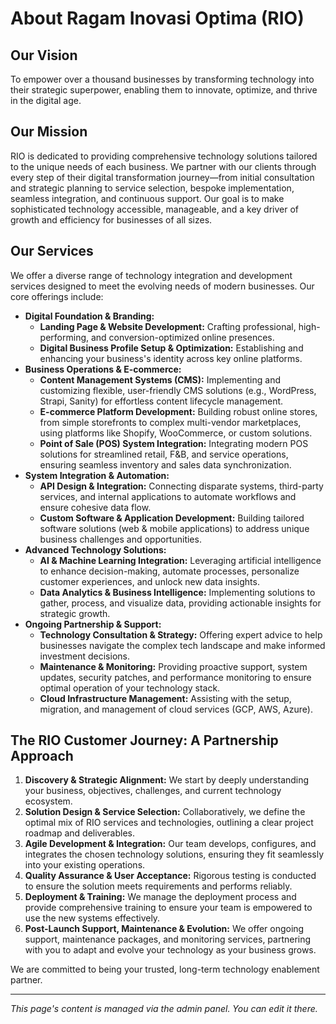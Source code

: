 # About Ragam Inovasi Optima (RIO)

## Our Vision
To empower over a thousand businesses by transforming technology into their strategic superpower, enabling them to innovate, optimize, and thrive in the digital age.

## Our Mission
RIO is dedicated to providing comprehensive technology solutions tailored to the unique needs of each business. We partner with our clients through every step of their digital transformation journey—from initial consultation and strategic planning to service selection, bespoke implementation, seamless integration, and continuous support. Our goal is to make sophisticated technology accessible, manageable, and a key driver of growth and efficiency for businesses of all sizes.

## Our Services
We offer a diverse range of technology integration and development services designed to meet the evolving needs of modern businesses. Our core offerings include:

*   **Digital Foundation & Branding:**
    *   **Landing Page & Website Development:** Crafting professional, high-performing, and conversion-optimized online presences.
    *   **Digital Business Profile Setup & Optimization:** Establishing and enhancing your business's identity across key online platforms.
*   **Business Operations & E-commerce:**
    *   **Content Management Systems (CMS):** Implementing and customizing flexible, user-friendly CMS solutions (e.g., WordPress, Strapi, Sanity) for effortless content lifecycle management.
    *   **E-commerce Platform Development:** Building robust online stores, from simple storefronts to complex multi-vendor marketplaces, using platforms like Shopify, WooCommerce, or custom solutions.
    *   **Point of Sale (POS) System Integration:** Integrating modern POS solutions for streamlined retail, F&B, and service operations, ensuring seamless inventory and sales data synchronization.
*   **System Integration & Automation:**
    *   **API Design & Integration:** Connecting disparate systems, third-party services, and internal applications to automate workflows and ensure cohesive data flow.
    *   **Custom Software & Application Development:** Building tailored software solutions (web & mobile applications) to address unique business challenges and opportunities.
*   **Advanced Technology Solutions:**
    *   **AI & Machine Learning Integration:** Leveraging artificial intelligence to enhance decision-making, automate processes, personalize customer experiences, and unlock new data insights.
    *   **Data Analytics & Business Intelligence:** Implementing solutions to gather, process, and visualize data, providing actionable insights for strategic growth.
*   **Ongoing Partnership & Support:**
    *   **Technology Consultation & Strategy:** Offering expert advice to help businesses navigate the complex tech landscape and make informed investment decisions.
    *   **Maintenance & Monitoring:** Providing proactive support, system updates, security patches, and performance monitoring to ensure optimal operation of your technology stack.
    *   **Cloud Infrastructure Management:** Assisting with the setup, migration, and management of cloud services (GCP, AWS, Azure).

## The RIO Customer Journey: A Partnership Approach

1.  **Discovery & Strategic Alignment:** We start by deeply understanding your business, objectives, challenges, and current technology ecosystem.
2.  **Solution Design & Service Selection:** Collaboratively, we define the optimal mix of RIO services and technologies, outlining a clear project roadmap and deliverables.
3.  **Agile Development & Integration:** Our team develops, configures, and integrates the chosen technology solutions, ensuring they fit seamlessly into your existing operations.
4.  **Quality Assurance & User Acceptance:** Rigorous testing is conducted to ensure the solution meets requirements and performs reliably.
5.  **Deployment & Training:** We manage the deployment process and provide comprehensive training to ensure your team is empowered to use the new systems effectively.
6.  **Post-Launch Support, Maintenance & Evolution:** We offer ongoing support, maintenance packages, and monitoring services, partnering with you to adapt and evolve your technology as your business grows.

We are committed to being your trusted, long-term technology enablement partner.

---
*This page's content is managed via the admin panel. You can edit it there.*